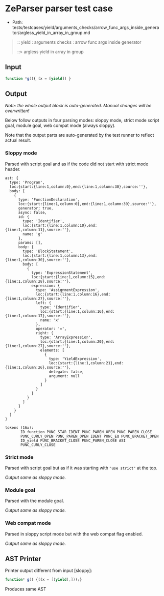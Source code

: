 # ZeParser parser test case

- Path: tests/testcases/yield/arguments_checks/arrow_func_args_inside_generator/argless_yield_in_array_in_group.md

> :: yield : arguments checks : arrow func args inside generator
>
> ::> argless yield in array in group

## Input

`````js
function *g(){ (x = [yield]) }
`````

## Output

_Note: the whole output block is auto-generated. Manual changes will be overwritten!_

Below follow outputs in four parsing modes: sloppy mode, strict mode script goal, module goal, web compat mode (always sloppy).

Note that the output parts are auto-generated by the test runner to reflect actual result.

### Sloppy mode

Parsed with script goal and as if the code did not start with strict mode header.

`````
ast: {
  type: 'Program',
  loc:{start:{line:1,column:0},end:{line:1,column:30},source:''},
  body: [
    {
      type: 'FunctionDeclaration',
      loc:{start:{line:1,column:0},end:{line:1,column:30},source:''},
      generator: true,
      async: false,
      id: {
        type: 'Identifier',
        loc:{start:{line:1,column:10},end:{line:1,column:11},source:''},
        name: 'g'
      },
      params: [],
      body: {
        type: 'BlockStatement',
        loc:{start:{line:1,column:13},end:{line:1,column:30},source:''},
        body: [
          {
            type: 'ExpressionStatement',
            loc:{start:{line:1,column:15},end:{line:1,column:28},source:''},
            expression: {
              type: 'AssignmentExpression',
              loc:{start:{line:1,column:16},end:{line:1,column:27},source:''},
              left: {
                type: 'Identifier',
                loc:{start:{line:1,column:16},end:{line:1,column:17},source:''},
                name: 'x'
              },
              operator: '=',
              right: {
                type: 'ArrayExpression',
                loc:{start:{line:1,column:20},end:{line:1,column:27},source:''},
                elements: [
                  {
                    type: 'YieldExpression',
                    loc:{start:{line:1,column:21},end:{line:1,column:26},source:''},
                    delegate: false,
                    argument: null
                  }
                ]
              }
            }
          }
        ]
      }
    }
  ]
}

tokens (16x):
       ID_function PUNC_STAR IDENT PUNC_PAREN_OPEN PUNC_PAREN_CLOSE
       PUNC_CURLY_OPEN PUNC_PAREN_OPEN IDENT PUNC_EQ PUNC_BRACKET_OPEN
       ID_yield PUNC_BRACKET_CLOSE PUNC_PAREN_CLOSE ASI
       PUNC_CURLY_CLOSE
`````

### Strict mode

Parsed with script goal but as if it was starting with `"use strict"` at the top.

_Output same as sloppy mode._

### Module goal

Parsed with the module goal.

_Output same as sloppy mode._

### Web compat mode

Parsed in sloppy script mode but with the web compat flag enabled.

_Output same as sloppy mode._

## AST Printer

Printer output different from input [sloppy]:

````js
function* g() {((x = [(yield),]));}
````

Produces same AST
